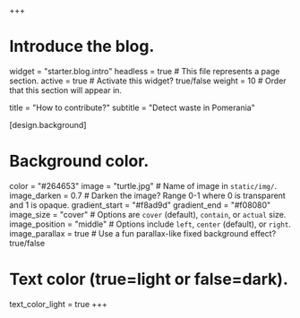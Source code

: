 +++
# Introduce the blog.
widget = "starter.blog.intro"
headless = true  # This file represents a page section.
active = true  # Activate this widget? true/false
weight = 10  # Order that this section will appear in.

title = "How to contribute?"
subtitle = "Detect waste in Pomerania"

[design.background]
  # Background color.
  color = "#264653"
 image = "turtle.jpg"  # Name of image in `static/img/`.
 image_darken = 0.7  # Darken the image? Range 0-1 where 0 is transparent and 1 is opaque.
 gradient_start = "#f8ad9d"
 gradient_end = "#f08080"
 image_size = "cover"  #  Options are `cover` (default), `contain`, or `actual` size.
 image_position = "middle"  # Options include `left`, `center` (default), or `right`.
 image_parallax = true  # Use a fun parallax-like fixed background effect? true/false

  # Text color (true=light or false=dark).
  text_color_light = true
+++
